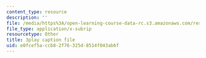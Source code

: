 ```yaml
---
content_type: resource
description: ''
file: /media/https%3A/open-learning-course-data-rc.s3.amazonaws.com/res-6-007-signals-and-systems-spring-2011/e0fcef5accb82f76325d8514f043ab6f_HKMY-8BqWWw.srt
file_type: application/x-subrip
resourcetype: Other
title: 3play caption file
uid: e0fcef5a-ccb8-2f76-325d-8514f043ab6f
---
```

